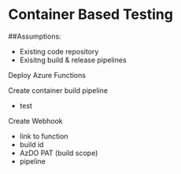 # Container Based Testing

##Assumptions:
* Existing code repository
* Exisitng build & release pipelines

Deploy Azure Functions

Create container build pipeline
* test

Create Webhook
* link to function
* build id
* AzDO PAT (build scope)
* pipeline
  


